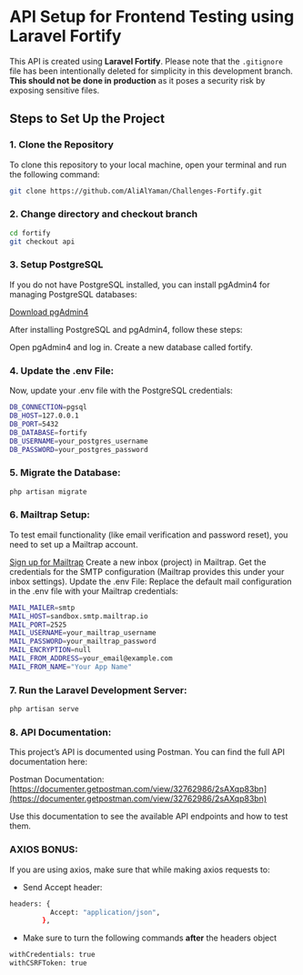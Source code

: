 # API Setup for Frontend Testing using Laravel Fortify

This API is created using **Laravel Fortify**. Please note that the `.gitignore` file has been intentionally deleted for simplicity in this development branch. **This should not be done in production** as it poses a security risk by exposing sensitive files.

## Steps to Set Up the Project

### 1. Clone the Repository

To clone this repository to your local machine, open your terminal and run the following command:

  ```bash
  git clone https://github.com/AliAlYaman/Challenges-Fortify.git
  ```
### 2. Change directory and checkout branch

  ```bash
  cd fortify
  git checkout api
  ```

### 3. Setup PostgreSQL
If you do not have PostgreSQL installed, you can install pgAdmin4 for managing PostgreSQL databases:

[Download pgAdmin4](https://www.pgadmin.org/download/pgadmin-4-windows/)

After installing PostgreSQL and pgAdmin4, follow these steps:

Open pgAdmin4 and log in.
Create a new database called fortify.

### 4. Update the .env File:
Now, update your .env file with the PostgreSQL credentials:
```bash
DB_CONNECTION=pgsql
DB_HOST=127.0.0.1
DB_PORT=5432
DB_DATABASE=fortify
DB_USERNAME=your_postgres_username
DB_PASSWORD=your_postgres_password
```
### 5. Migrate the Database:
```bash
php artisan migrate
```
### 6. Mailtrap Setup:
To test email functionality (like email verification and password reset), you need to set up a Mailtrap account.

[Sign up for Mailtrap](https://mailtrap.io/)
Create a new inbox (project) in Mailtrap.
Get the credentials for the SMTP configuration (Mailtrap provides this under your inbox settings).
Update the .env File:
Replace the default mail configuration in the .env file with your Mailtrap credentials:
```bash
MAIL_MAILER=smtp
MAIL_HOST=sandbox.smtp.mailtrap.io
MAIL_PORT=2525
MAIL_USERNAME=your_mailtrap_username
MAIL_PASSWORD=your_mailtrap_password
MAIL_ENCRYPTION=null
MAIL_FROM_ADDRESS=your_email@example.com
MAIL_FROM_NAME="Your App Name"
```

### 7. Run the Laravel Development Server:
```bash
php artisan serve
```

### 8. API Documentation:
This project’s API is documented using Postman. You can find the full API documentation here:

Postman Documentation:[https://documenter.getpostman.com/view/32762986/2sAXqp83bn](https://documenter.getpostman.com/view/32762986/2sAXqp83bn)

Use this documentation to see the available API endpoints and how to test them.

### AXIOS BONUS:
If you are using axios, make sure that while making axios requests to:
- Send Accept header:
```bash
headers: {
          Accept: "application/json",
        },
```
- Make sure to turn the following commands **after** the headers object
```bash
withCredentials: true
withCSRFToken: true
```

